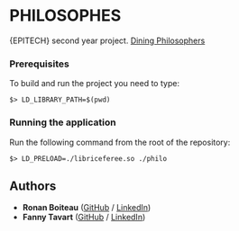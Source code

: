 # PHILOSOPHES

{EPITECH} second year project.
[Dining Philosophers](https://en.wikipedia.org/wiki/Dining_philosophers_problem)

### Prerequisites

To build and run the project you need to type:
```
$> LD_LIBRARY_PATH=$(pwd)
```

### Running the application

Run the following command from the root of the repository:
```
$> LD_PRELOAD=./libriceferee.so ./philo
```

## Authors

* **Ronan Boiteau** ([GitHub](https://github.com/ronanboiteau) / [LinkedIn](https://www.linkedin.com/in/ronanboiteau/))
* **Fanny Tavart** ([GitHub](https://github.com/fannytavart) / [LinkedIn](https://www.linkedin.com/in/fannytavart/))
